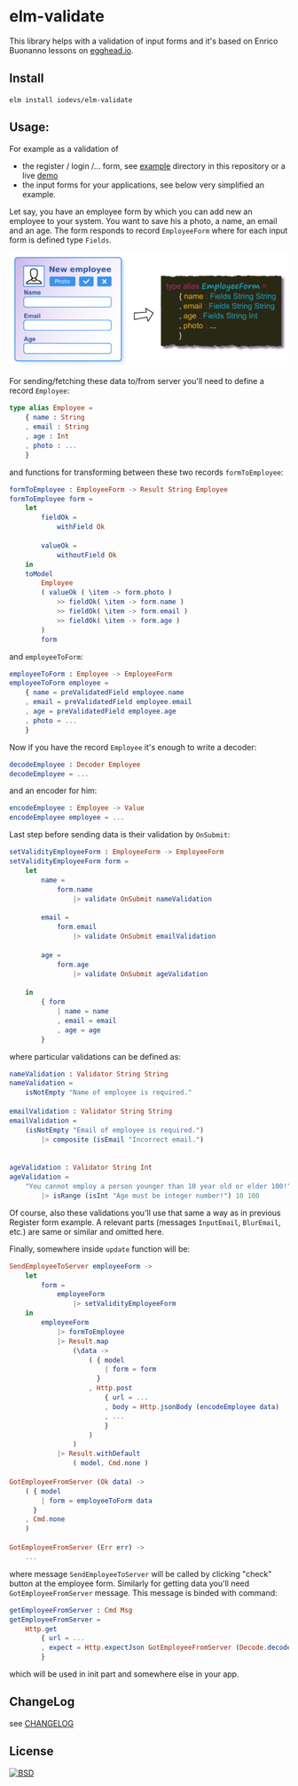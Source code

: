# elm-validate
This library helps with a validation of input forms and it's based on Enrico Buonanno lessons on [egghead.io](https://egghead.io/courses/form-validation-in-elm/).

## Install
```
elm install iodevs/elm-validate
```


## Usage:
For example as a validation of
* the register / login /... form, see [example](https://github.com/iodevs/elm-validate/tree/master/example) directory in this repository or a live [demo](https://iodevs.github.io/elm-validate/)
* the input forms for your applications, see below very simplified an example.

Let say, you have an employee form by which you can add new an employee to your system. You want to save his a photo, a name, an email and an age. The form responds to record `EmployeeForm` where for each input form is defined type `Fields`.

![](https://github.com/iodevs/elm-validate/raw/master/docs/employee-example.png)

For sending/fetching these data to/from server you'll need to define a record `Employee`:

```elm
type alias Employee =
    { name : String
    , email : String
    , age : Int
    , photo : ...
    }
```

and functions for transforming between these two records `formToEmployee`:

```elm
formToEmployee : EmployeeForm -> Result String Employee
formToEmployee form =
    let
        fieldOk =
            withField Ok

        valueOk =
            withoutField Ok
    in
    toModel
        Employee
        ( valueOk ( \item -> form.photo )
            >> fieldOk( \item -> form.name )
            >> fieldOk( \item -> form.email )
            >> fieldOk( \item -> form.age )
        )
        form
```

and `employeeToForm`:

```elm
employeeToForm : Employee -> EmployeeForm
employeeToForm employee =
    { name = preValidatedField employee.name
    , email = preValidatedField employee.email
    , age = preValidatedField employee.age
    , photo = ...
    }
```

Now if you have the record `Employee` it's enough to write a decoder:

```elm
decodeEmployee : Decoder Employee
decodeEmployee = ...
```

and an encoder for him:

```elm
encodeEmployee : Employee -> Value
encodeEmployee employee = ...
```

Last step before sending data is their validation by `OnSubmit`:

```elm
setValidityEmployeeForm : EmployeeForm -> EmployeeForm
setValidityEmployeeForm form =
    let
        name =
            form.name
                |> validate OnSubmit nameValidation

        email =
            form.email
                |> validate OnSubmit emailValidation

        age =
            form.age
                |> validate OnSubmit ageValidation

    in
        { form
            | name = name
            , email = email
            , age = age
        }
```

where particular validations can be defined as:

```elm
nameValidation : Validator String String
nameValidation =
    isNotEmpty "Name of employee is required."

emailValidation : Validator String String
emailValidation =
    (isNotEmpty "Email of employee is required.")
        |> composite (isEmail "Incorrect email.")


ageValidation : Validator String Int
ageValidation =
    "You cannot employ a person younger than 10 year old or elder 100!"
        |> isRange (isInt "Age must be integer number!") 10 100
```

Of course, also these validations you'll use that same a way as in previous Register form example. A relevant parts (messages `InputEmail`, `BlurEmail`, etc.) are same or similar and omitted here.

Finally, somewhere inside `update` function will be:

```elm
SendEmployeeToServer employeeForm ->
    let
        form =
            employeeForm
                |> setValidityEmployeeForm
    in
        employeeForm
            |> formToEmployee
            |> Result.map
                (\data ->
                    ( { model
                        | form = form
                      }
                    , Http.post
                        { url = ...
                        , body = Http.jsonBody (encodeEmployee data)
                        , ...
                        }
                    )
                )
            |> Result.withDefault
                ( model, Cmd.none )

GotEmployeeFromServer (Ok data) ->
    ( { model
        | form = employeeToForm data
      }
    , Cmd.none
    )

GotEmployeeFromServer (Err err) ->
    ...
```

where message `SendEmployeeToServer` will be called by clicking "check" button at the employee form. Similarly for getting data you'll need `GotEmployeeFromServer` message. This message is binded with command:

```elm
getEmployeeFromServer : Cmd Msg
getEmployeeFromServer =
    Http.get
        { url = ...
        , expect = Http.expectJson GotEmployeeFromServer (Decode.decodeValue decodeEmployee)
        }
```
which will be used in init part and somewhere else in your app.


## ChangeLog
see [CHANGELOG](https://github.com/iodevs/elm-validate/blob/master/CHANGELOG.md)


## License
[![BSD](https://img.shields.io/badge/license-BSD-blue.svg)](https://github.com/iodevs/elm-validate/blob/master/LICENSE)
